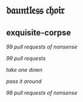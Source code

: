 # 𝔡𝔞𝔲𝔫𝔱𝔩𝔢𝔰𝔰 𝔠𝔥𝔬𝔦𝔯

## exquisite-corpse

*99 pull requests of nonsense*

*99 pull requests*

*take one down*

*pass it around*

*98 pull requests of nonsense*
